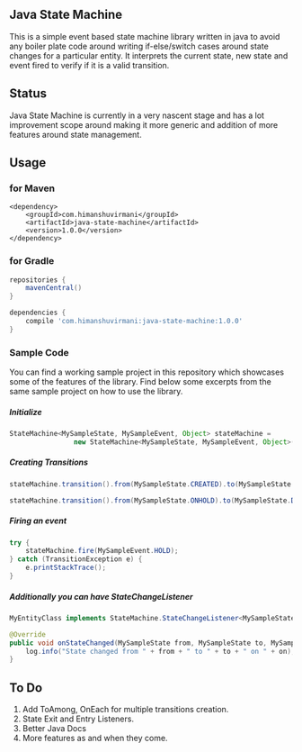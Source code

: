 Java State Machine  
----------
This is a simple event based state machine library written in java to avoid any boiler plate code around writing if-else/switch cases around state changes for a particular entity. It interprets the current state, new state and event fired to verify if it is a valid transition.


## Status

Java State Machine is currently in a very nascent stage and has a lot improvement scope around making it more generic and addition of more features around state management.

## Usage

### for Maven

```
<dependency>
    <groupId>com.himanshuvirmani</groupId>
    <artifactId>java-state-machine</artifactId>
    <version>1.0.0</version>
</dependency>
```


### for Gradle

``` groovy
repositories {
    mavenCentral()
}
```

``` groovy
dependencies {
    compile 'com.himanshuvirmani:java-state-machine:1.0.0'
}
```

### Sample Code

You can find a working sample project in this repository which showcases some of the features of the library. Find below some excerpts from the same sample project on how to use the library.

##### Initialize

``` java
StateMachine<MySampleState, MySampleEvent, Object> stateMachine =
                new StateMachine<MySampleState, MySampleEvent, Object>(MySampleState.CREATED);
```

##### Creating Transitions

``` java
stateMachine.transition().from(MySampleState.CREATED).to(MySampleState.ONHOLD).on(MySampleEvent.HOLD).setOnSuccessListener(onSuccessListener).create();

stateMachine.transition().from(MySampleState.ONHOLD).to(MySampleState.DELIVERED).on(MySampleEvent.DELIVER).create();
```

##### Firing an event

``` java
try {
    stateMachine.fire(MySampleEvent.HOLD);
} catch (TransitionException e) {
    e.printStackTrace();
}
```

##### Additionally you can have StateChangeListener

```java
MyEntityClass implements StateMachine.StateChangeListener<MySampleState, MySampleEvent>{

@Override
public void onStateChanged(MySampleState from, MySampleState to, MySampleEvent on) {
    log.info("State changed from " + from + " to " + to + " on " + on);
}
```


## To Do
1. Add ToAmong, OnEach for multiple transitions creation.
2. State Exit and Entry Listeners.
3. Better Java Docs
4. More features as and when they come.
